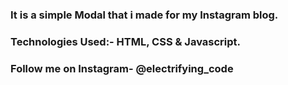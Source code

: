 ### It is a simple Modal that i made for my Instagram blog.


### Technologies Used:- HTML, CSS & Javascript.


### Follow me on Instagram- @electrifying_code